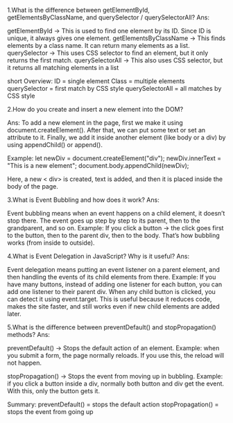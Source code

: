 1.What is the difference between getElementById, getElementsByClassName, and querySelector / querySelectorAll?
Ans:


getElementById → This is used to find one element by its ID. Since ID is unique, it always gives one element.
getElementsByClassName → This finds elements by a class name. It can return many elements as a list.
querySelector → This uses CSS selector to find an element, but it only returns the first match.
querySelectorAll → This also uses CSS selector, but it returns all matching elements in a list

short Overview:
ID = single element
Class = multiple elements
querySelector = first match by CSS style
querySelectorAll = all matches by CSS style



2.How do you create and insert a new element into the DOM?


Ans:
To add a new element in the page, first we make it using document.createElement().
After that, we can put some text or set an attribute to it.
Finally, we add it inside another element (like body or a div) by using appendChild() or append().

Example:
let newDiv = document.createElement("div");
newDiv.innerText = "This is a new element";
document.body.appendChild(newDiv);

Here, a new < div> is created, text is added, and then it is placed inside the body of the page.



3.What is Event Bubbling and how does it work?
Ans:


Event bubbling means when an event happens on a child element, it doesn’t stop there. The event goes up step by step to its parent, then to the grandparent, and so on.
Example:
If you click a button → the click goes first to the button, then to the parent div, then to the body.
That’s how bubbling works (from inside to outside).



4.What is Event Delegation in JavaScript? Why is it useful?
Ans:


Event delegation means putting an event listener on a parent element, and then handling the events of its child elements from there.
Example:
If you have many buttons, instead of adding one listener for each button, you can add one listener to their parent div. When any child button is clicked, you can detect it using event.target.
This is useful because it reduces code, makes the site faster, and still works even if new child elements are added later.

5.What is the difference between preventDefault() and stopPropagation() methods?
Ans:


preventDefault() → Stops the default action of an element.
Example: 
when you submit a form, the page normally reloads. If you use this, the reload will not happen.

stopPropagation() → Stops the event from moving up in bubbling.
Example:
 if you click a button inside a div, normally both button and div get the event. With this, only the button gets it.

Summary:
preventDefault() = stops the default action
stopPropagation() = stops the event from going up

